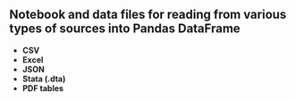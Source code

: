 ## Notebook and data files for reading from various types of sources into Pandas DataFrame

* **CSV**
* **Excel**
* **JSON**
* **Stata (.dta)**
* **PDF tables**
